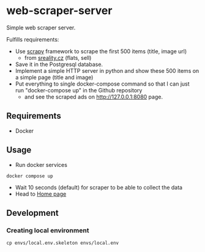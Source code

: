 # web-scraper-server

Simple web scraper server.

Fulfills requirements:

- Use [scrapy](https://docs.scrapy.org) framework to scrape the first 500 items (title, image url)
    - from [sreality.cz](https://www.sreality.cz) (flats, sell)
- Save it in the Postgresql database.
- Implement a simple HTTP server in python and show these 500 items on a simple page (title and image)
- Put everything to single docker-compose command so that I can just run "docker-compose up" in the Github repository
    - and see the scraped ads on http://127.0.0.1:8080 page.

## Requirements

- Docker

## Usage

- Run docker services

```shell
docker compose up
```

- Wait 10 seconds (default) for scraper to be able to collect the data
- Head to [Home page](http://127.0.0.1:8080)

## Development

### Creating local environment

```shell
cp envs/local.env.skeleton envs/local.env
```
